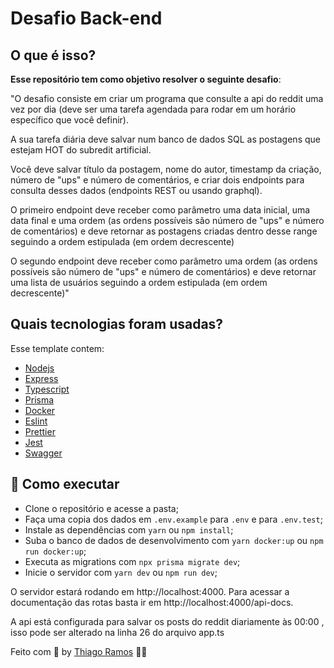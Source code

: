 # Desafio Back-end

## O que é isso?

<strong>Esse repositório tem como objetivo resolver o seguinte desafio</strong>:

"O desafio consiste em criar um programa que consulte a api do reddit uma vez por dia (deve ser uma tarefa agendada para rodar em um horário específico que você definir).

A sua tarefa diária deve salvar num banco de dados SQL as postagens que estejam HOT do subredit artificial.

Você deve salvar título da postagem, nome do autor, timestamp da criação, número de "ups" e número de comentários, e criar dois endpoints para consulta desses dados (endpoints REST ou usando graphql).

O primeiro endpoint deve receber como parâmetro uma data inicial, uma data final e uma ordem (as ordens possíveis são número de "ups" e número de comentários) e deve retornar as postagens criadas dentro desse range seguindo a ordem estipulada (em ordem decrescente)

O segundo endpoint deve receber como parâmetro uma ordem (as ordens possíveis são número de "ups" e número de comentários) e deve retornar uma lista de usuários seguindo a ordem estipulada (em ordem decrescente)"

## Quais tecnologias foram usadas?

  Esse template contem:
  - [Nodejs](https://nodejs.org/)
  - [Express](https://expressjs.com/)
  - [Typescript](https://www.typescriptlang.org/)
  - [Prisma](https://www.prisma.io/)
  - [Docker](https://www.docker.com/)
  - [Eslint](https://eslint.org/)
  - [Prettier](https://prettier.io/)
  - [Jest](https://jestjs.io)
  - [Swagger](https://swagger.io)

## 🚀 Como executar

- Clone o repositório e acesse a pasta;
- Faça uma copia dos dados em `.env.example` para `.env` e para `.env.test`;
- Instale as dependências com `yarn` ou `npm install`;
- Suba o banco de dados de desenvolvimento com `yarn docker:up` ou `npm run docker:up`;
- Executa as migrations com `npx prisma migrate dev`;
- Inicie o servidor com `yarn dev` ou `npm run dev`;

O servidor estará rodando em http://localhost:4000. Para acessar a documentação das rotas basta ir em http://localhost:4000/api-docs.

A api está configurada para salvar os posts do reddit diariamente às 00:00 , isso pode ser alterado na linha 26 do arquivo app.ts

Feito com 💜 by [Thiago Ramos](https://www.linkedin.com/in/ramos-thiago/) 👋🏻